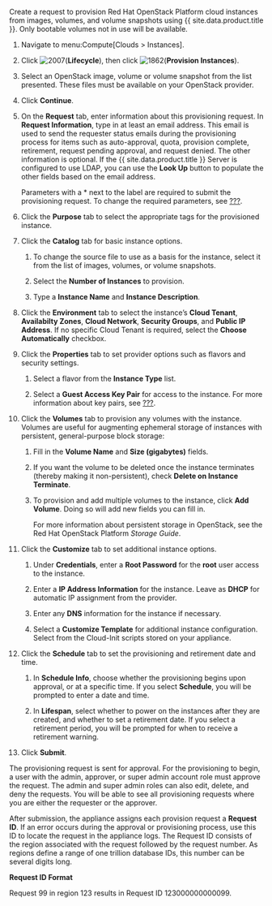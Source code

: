 Create a request to provision Red Hat OpenStack Platform cloud instances
from images, volumes, and volume snapshots using {{ site.data.product.title }}. Only
bootable volumes not in use will be available.

1.  Navigate to menu:Compute\[Clouds \> Instances\].

2.  Click ![2007](../images/2007.png)(**Lifecycle**), then click
    ![1862](../images/1862.png)(**Provision Instances**).

3.  Select an OpenStack image, volume or volume snapshot from the list
    presented. These files must be available on your OpenStack provider.

4.  Click **Continue**.

5.  On the **Request** tab, enter information about this provisioning
    request. In **Request Information**, type in at least an email
    address. This email is used to send the requester status emails
    during the provisioning process for items such as auto-approval,
    quota, provision complete, retirement, request pending approval, and
    request denied. The other information is optional. If the
    {{ site.data.product.title }} Server is configured to use LDAP, you can use the
    **Look Up** button to populate the other fields based on the email
    address.

    <div class="note">

    Parameters with a \* next to the label are required to submit the
    provisioning request. To change the required parameters, see
    [???](#provisioning-dialogs-customizing).

    </div>

6.  Click the **Purpose** tab to select the appropriate tags for the
    provisioned instance.

7.  Click the **Catalog** tab for basic instance options.

    1.  To change the source file to use as a basis for the instance,
        select it from the list of images, volumes, or volume snapshots.

    2.  Select the **Number of Instances** to provision.

    3.  Type a **Instance Name** and **Instance Description**.

8.  Click the **Environment** tab to select the instance’s **Cloud
    Tenant**, **Availabilty Zones**, **Cloud Network**, **Security
    Groups**, and **Public IP Address**. If no specific Cloud Tenant is
    required, select the **Choose Automatically** checkbox.

9.  Click the **Properties** tab to set provider options such as flavors
    and security settings.

    1.  Select a flavor from the **Instance Type** list.

    2.  Select a **Guest Access Key Pair** for access to the instance.
        For more information about key pairs, see
        [???](#provision-keypairs).

10. Click the **Volumes** tab to provision any volumes with the
    instance. Volumes are useful for augmenting ephemeral storage of
    instances with persistent, general-purpose block storage:

    1.  Fill in the **Volume Name** and **Size (gigabytes)** fields.

    2.  If you want the volume to be deleted once the instance
        terminates (thereby making it non-persistent), check **Delete on
        Instance Terminate**.

    3.  To provision and add multiple volumes to the instance, click
        **Add Volume**. Doing so will add new fields you can fill in.

        For more information about persistent storage in OpenStack, see
        the Red Hat OpenStack Platform *Storage Guide*.

11. Click the **Customize** tab to set additional instance options.

    1.  Under **Credentials**, enter a **Root Password** for the
        **root** user access to the instance.

    2.  Enter a **IP Address Information** for the instance. Leave as
        **DHCP** for automatic IP assignment from the provider.

    3.  Enter any **DNS** information for the instance if necessary.

    4.  Select a **Customize Template** for additional instance
        configuration. Select from the Cloud-Init scripts stored on your
        appliance.

12. Click the **Schedule** tab to set the provisioning and retirement
    date and time.

    1.  In **Schedule Info**, choose whether the provisioning begins
        upon approval, or at a specific time. If you select
        **Schedule**, you will be prompted to enter a date and time.

    2.  In **Lifespan**, select whether to power on the instances after
        they are created, and whether to set a retirement date. If you
        select a retirement period, you will be prompted for when to
        receive a retirement warning.

13. Click **Submit**.

The provisioning request is sent for approval. For the provisioning to
begin, a user with the admin, approver, or super admin account role must
approve the request. The admin and super admin roles can also edit,
delete, and deny the requests. You will be able to see all provisioning
requests where you are either the requester or the approver.

After submission, the appliance assigns each provision request a
**Request ID**. If an error occurs during the approval or provisioning
process, use this ID to locate the request in the appliance logs. The
Request ID consists of the region associated with the request followed
by the request number. As regions define a range of one trillion
database IDs, this number can be several digits long.

**Request ID Format**

Request 99 in region 123 results in Request ID 123000000000099.

